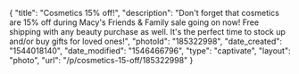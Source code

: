 {
    "title": "Cosmetics 15% off!",
    "description": "Don't forget that cosmetics are 15% off during Macy's Friends & Family sale going on now!  Free shipping with any beauty purchase as well.  It's the perfect time to stock up and\/or buy gifts for loved ones!",
    "photoId": "185322998",
    "date_created": "1544018140",
    "date_modified": "1546466796",
    "type": "captivate",
    "layout": "photo",
    "url": "\/p\/cosmetics-15-off\/185322998"
}